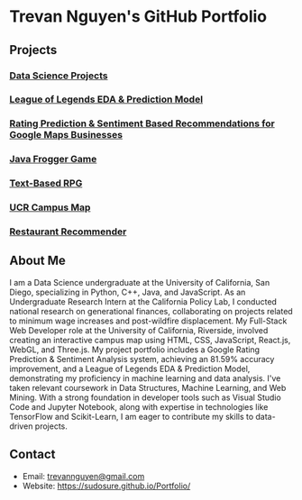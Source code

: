 # Trevan Nguyen's GitHub Portfolio

## Projects

### [Data Science Projects](https://github.com/SudoSure/DSProjects)

### [League of Legends EDA & Prediction Model](https://SudoSure.github.io/LeagueOfLegends)

### [Rating Prediction & Sentiment Based Recommendations for Google Maps Businesses](https://github.com/hgnzheng/CSE158-Assignment_2/blob/main/CSE_158_A2_Report.pdf)

### [Java Frogger Game](https://github.com/SudoSure/Frogger)

### [Text-Based RPG](https://github.com/SudoSure/TextBasedRPG)

### [UCR Campus Map](https://github.com/SudoSure/UCRCampusMap)

### [Restaurant Recommender](https://github.com/SudoSure/chinder)


## About Me

I am a Data Science undergraduate at the University of California, San Diego, specializing in Python, C++, Java, and JavaScript. As an Undergraduate Research Intern at the California Policy Lab, I conducted national research on generational finances, collaborating on projects related to minimum wage increases and post-wildfire displacement. My Full-Stack Web Developer role at the University of California, Riverside, involved creating an interactive campus map using HTML, CSS, JavaScript, React.js, WebGL, and Three.js. My project portfolio includes a Google Rating Prediction & Sentiment Analysis system, achieving an 81.59% accuracy improvement, and a League of Legends EDA & Prediction Model, demonstrating my proficiency in machine learning and data analysis. I've taken relevant coursework in Data Structures, Machine Learning, and Web Mining. With a strong foundation in developer tools such as Visual Studio Code and Jupyter Notebook, along with expertise in technologies like TensorFlow and Scikit-Learn, I am eager to contribute my skills to data-driven projects.

## Contact

- Email: trevannguyen@gmail.com
- Website: https://sudosure.github.io/Portfolio/


